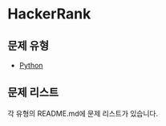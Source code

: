 # HackerRank

## 문제 유형
- [Python](https://github.com/kang-heesue/algorithms/tree/main/HackerRank/Python)

## 문제 리스트
각 유형의 README.md에 문제 리스트가 있습니다.
